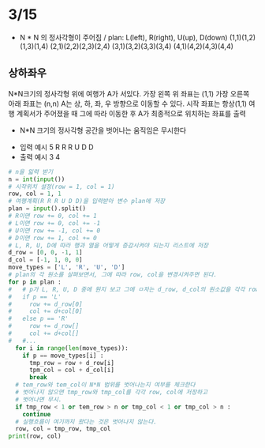 # 3/15
* N * N 의 정사각형이 주어짐 / plan: L(left), R(right), U(up), D(down)
  (1,1)(1,2)(1,3)(1,4)
  (2,1)(2,2)(2,3)(2,4)
  (3,1)(3,2)(3,3)(3,4)
  (4,1)(4,2)(4,3)(4,4)

## 상하좌우
N*N크기의 정사각형 위에 여행가 A가 서있다.
가장 왼쪽 위 좌표는 (1,1)
가장 오른쪽 아래 좌표는 (n,n)
A는 상, 하, 좌, 우 방향으로 이동할 수 있다.
시작 좌표는 항상(1,1)
여행 계획서가 주어졌을 때 그에 따라 이동한 후 A가 최종적으로 위치하는 좌표를 출력
  - N*N 크기의 정사각형 공간을 벗어나는 움직임은 무시한다
* 입력 예시
5
R R R U D D
* 출력 예시
3 4
```python
# n을 읿력 받기
n = int(input())
# 시작위치 설정(row = 1, col = 1)
row, col = 1, 1
# 여행계획(R R R U D D)을 입력받아 변수 plan에 저장
plan = input().split()
# R이면 row += 0, col += 1
# L이면 row += 0, col += -1
# U이면 row += -1, col += 0
# D이면 row += 1, col += 0
# L, R, U, D에 따라 행과 열을 어떻게 증감시켜야 되는지 리스트에 저장
d_row = [0, 0, -1, 1]
d_col = [-1, 1, 0, 0]
move_types = ['L', 'R', 'U', 'D']
# plan의 각 원소를 살펴보면서, 그에 따라 row, col을 변경시켜주면 된다.
for p in plan :
#   # p가 L, R, U, D 중에 뭔지 보고 그에 ㅁ자는 d_row, d_col의 원소값을 각각 row, col에 더해주면 된다.
#   if p == 'L'
#     row += d_row[0]
#     col += d+col[0]
#   else p == 'R'
#     row += d_row[]
#     col += d+col[]
#   #...
  for i in range(len(move_types)):
    if p == move_types[i] :
      tmp_row = row + d_row[i]
      tpm_col = col + d_col[i]
      break
  # tem_row와 tem_col이 N*N 범위를 벗어나는지 여부를 체크한다
  # 벗어나지 않으면 tmp_row와 tmp_col를 각각 row, col에 저장하고
  # 벗어나면 무시.
  if tmp_row < 1 or tem_row > n or tmp_col < 1 or tmp_col > n :
    continue
  # 실행흐름이 여기까지 왔다는 것은 벗어나지 않는다.
  row, col = tmp_row, tmp_col
print(row, col)

```
